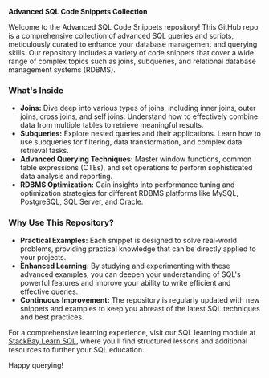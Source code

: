 **Advanced SQL Code Snippets Collection**

Welcome to the Advanced SQL Code Snippets repository! This GitHub repo is a comprehensive collection of advanced SQL queries and scripts, meticulously curated to enhance your database management and querying skills. Our repository includes a variety of code snippets that cover a wide range of complex topics such as joins, subqueries, and relational database management systems (RDBMS).

### What's Inside
- **Joins:** Dive deep into various types of joins, including inner joins, outer joins, cross joins, and self joins. Understand how to effectively combine data from multiple tables to retrieve meaningful results.
- **Subqueries:** Explore nested queries and their applications. Learn how to use subqueries for filtering, data transformation, and complex data retrieval tasks.
- **Advanced Querying Techniques:** Master window functions, common table expressions (CTEs), and set operations to perform sophisticated data analysis and reporting.
- **RDBMS Optimization:** Gain insights into performance tuning and optimization strategies for different RDBMS platforms like MySQL, PostgreSQL, SQL Server, and Oracle.

### Why Use This Repository?
- **Practical Examples:** Each snippet is designed to solve real-world problems, providing practical knowledge that can be directly applied to your projects.
- **Enhanced Learning:** By studying and experimenting with these advanced examples, you can deepen your understanding of SQL's powerful features and improve your ability to write efficient and effective queries.
- **Continuous Improvement:** The repository is regularly updated with new snippets and examples to keep you abreast of the latest SQL techniques and best practices.

For a comprehensive learning experience, visit our SQL learning module at [StackBay Learn SQL](https://stackbay.org/modules/learn-sql), where you'll find structured lessons and additional resources to further your SQL education.

Happy querying!
